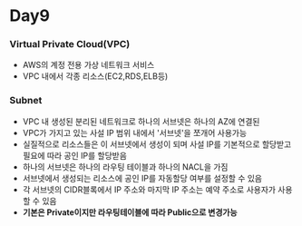 # Day9

### Virtual Private Cloud(VPC)
- AWS의 계정 전용 가상 네트워크 서비스
- VPC 내에서 각종 리소스(EC2,RDS,ELB등)


### Subnet
- VPC 내 생성된 분리된 네트워크로 하나의 서브넷은 하나의 AZ에 연결된
- VPC가 가지고 있는 사설 IP 범위 내에서 '서브넷'을 쪼개어 사용가능
- 실질적으로 리소스들은 이 서브넷에서 생성이 되며 사설 IP를 기본적으로 할당받고 필요에 따라 공인 IP를 할당받음
- 하나의 서브넷은 하나의 라우팅 테이블과 하나의 NACL을 가짐
- 서브넷에서 생성되는 리소스에 공인 IP를 자동할당 여부를 설정할 수 있음
- 각 서브넷의 CIDR블록에서 IP 주소와 마지막 IP 주소는 예약 주소로 사용자가 사용할 수 있음
- **기본은 Private이지만 라우팅테이블에 따라 Public으로 변경가능**


